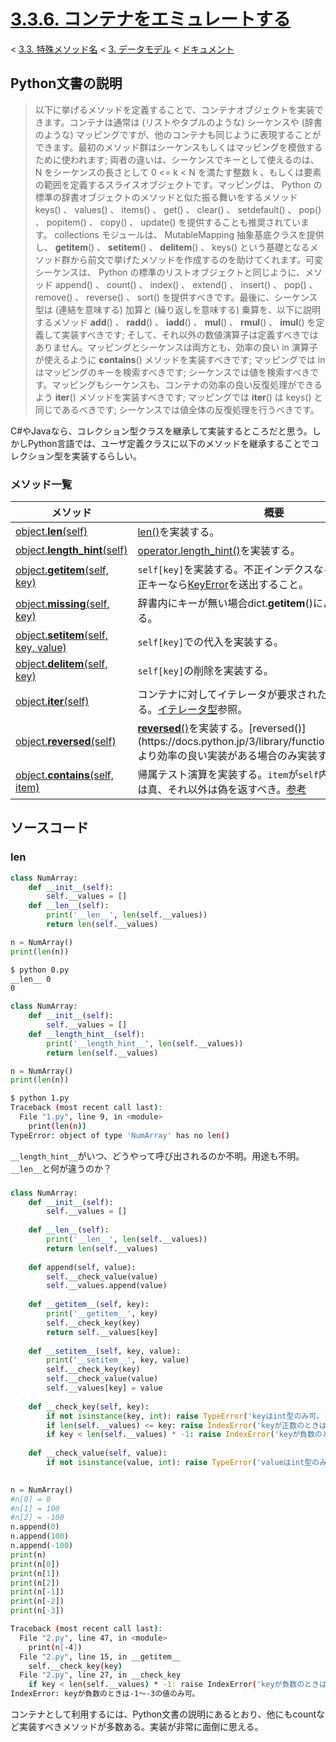 # [3.3.6. コンテナをエミュレートする](https://docs.python.jp/3/reference/datamodel.html#emulating-container-types)

< [3.3. 特殊メソッド名](https://docs.python.jp/3/reference/datamodel.html#special-method-names) < [3. データモデル](https://docs.python.jp/3/reference/datamodel.html#data-model) < [ドキュメント](https://docs.python.jp/3/index.html)

## Python文書の説明

> 以下に挙げるメソッドを定義することで、コンテナオブジェクトを実装できます。コンテナは通常は (リストやタプルのような) シーケンスや (辞書のような) マッピングですが、他のコンテナも同じように表現することができます。最初のメソッド群はシーケンスもしくはマッピングを模倣するために使われます; 両者の違いは、シーケンスでキーとして使えるのは、 N をシーケンスの長さとして 0 <= k < N を満たす整数 k 、もしくは要素の範囲を定義するスライスオブジェクトです。マッピングは、 Python の標準の辞書オブジェクトのメソッドと似た振る舞いをするメソッド keys() 、 values() 、 items() 、 get() 、 clear() 、 setdefault() 、 pop() 、 popitem() 、 copy() 、 update() を提供することも推奨されています。 collections モジュールは、 MutableMapping 抽象基底クラスを提供し、 __getitem__() 、 __setitem__() 、 __delitem__() 、 keys() という基礎となるメソッド群から前文で挙げたメソッドを作成するのを助けてくれます。可変シーケンスは、 Python の標準のリストオブジェクトと同じように、メソッド append() 、 count() 、 index() 、 extend() 、 insert() 、 pop() 、 remove() 、 reverse() 、 sort() を提供すべきです。最後に、シーケンス型は (連結を意味する) 加算と (繰り返しを意味する) 乗算を、以下に説明するメソッド __add__() 、 __radd__() 、 __iadd__() 、 __mul__() 、 __rmul__() 、 __imul__() を定義して実装すべきです; そして、それ以外の数値演算子は定義すべきではありません。マッピングとシーケンスは両方とも、効率の良い in 演算子が使えるように __contains__() メソッドを実装すべきです; マッピングでは in はマッピングのキーを検索すべきです; シーケンスでは値を検索すべきです。マッピングもシーケンスも、コンテナの効率の良い反復処理ができるよう __iter__() メソッドを実装すべきです; マッピングでは __iter__() は keys() と同じであるべきです; シーケンスでは値全体の反復処理を行うべきです。

C#やJavaなら、コレクション型クラスを継承して実装するところだと思う。しかしPython言語では、ユーザ定義クラスに以下のメソッドを継承することでコレクション型を実装するらしい。

### メソッド一覧

メソッド|概要
--------|----
[object.__len__(self)](https://docs.python.jp/3/reference/datamodel.html#object.__len__)|[len()](https://docs.python.jp/3/library/functions.html#len)を実装する。
[object.__length_hint__(self)](https://docs.python.jp/3/reference/datamodel.html#object.__length_hint__)|[operator.length_hint()](https://docs.python.jp/3/library/operator.html#operator.length_hint)を実装する。
[object.__getitem__(self, key)](https://docs.python.jp/3/reference/datamodel.html#object.__getitem__)|`self[key]`を実装する。不正インデクスなら[IndexError](https://docs.python.jp/3/library/exceptions.html#IndexError)、不正キーなら[KeyError](https://docs.python.jp/3/library/exceptions.html#KeyError)を送出すること。
[object.__missing__(self, key)](https://docs.python.jp/3/reference/datamodel.html#object.__missing__)|辞書内にキーが無い場合dict.__getitem__()によって呼び出される。
[object.__setitem__(self, key, value)](https://docs.python.jp/3/reference/datamodel.html#object.__setitem__)|`self[key]`での代入を実装する。
[object.__delitem__(self, key)](https://docs.python.jp/3/reference/datamodel.html#object.__delitem__)|`self[key]`の削除を実装する。
[object.__iter__(self)](https://docs.python.jp/3/reference/datamodel.html#object.__iter__)|コンテナに対してイテレータが要求された際に呼び出される。[イテレータ型](https://docs.python.jp/3/library/stdtypes.html#typeiter)参照。
[object.__reversed__(self)](https://docs.python.jp/3/reference/datamodel.html#object.__reversed__)|[__reversed__()](https://docs.python.jp/3/reference/datamodel.html#object.__reversed__)を実装する。[reversed()](https://docs.python.jp/3/library/functions.html#reversed)より効率の良い実装がある場合のみ実装すべき。
[object.__contains__(self, item)](https://docs.python.jp/3/reference/datamodel.html#object.__contains__)|帰属テスト演算を実装する。`item`が`self`内に存在する場合には真、それ以外は偽を返すべき。[参考](https://docs.python.jp/3/reference/expressions.html#membership-test-details)

## ソースコード

### len

```python
class NumArray:
    def __init__(self):
        self.__values = []
    def __len__(self):
        print('__len__', len(self.__values))
        return len(self.__values)

n = NumArray()
print(len(n))
```
```sh
$ python 0.py 
__len__ 0
0
```

```python
class NumArray:
    def __init__(self):
        self.__values = []
    def __length_hint__(self):
        print('__length_hint__', len(self.__values))
        return len(self.__values)

n = NumArray()
print(len(n))
```
```sh
$ python 1.py 
Traceback (most recent call last):
  File "1.py", line 9, in <module>
    print(len(n))
TypeError: object of type 'NumArray' has no len()
```

`__length_hint__`がいつ、どうやって呼び出されるのか不明。用途も不明。`__len__`と何が違うのか？

### 

```python
class NumArray:
    def __init__(self):
        self.__values = []
    
    def __len__(self):
        print('__len__', len(self.__values))
        return len(self.__values)
    
    def append(self, value):
        self.__check_value(value)
        self.__values.append(value)
    
    def __getitem__(self, key):
        print('__getitem__', key)
        self.__check_key(key)
        return self.__values[key]
    
    def __setitem__(self, key, value):
        print('__setitem__', key, value)
        self.__check_key(key)
        self.__check_value(value)
        self.__values[key] = value
    
    def __check_key(self, key):
        if not isinstance(key, int): raise TypeError('keyはint型のみ可。:{0}'.format(type(key)))
        if len(self.__values) <= key: raise IndexError('keyが正数のときは0〜{0}の値のみ可。'.format(len(self.__values)-1))
        if key < len(self.__values) * -1: raise IndexError('keyが負数のときは-1〜{0}の値のみ可。'.format(len(self.__values) * -1))
    
    def __check_value(self, value):
        if not isinstance(value, int): raise TypeError('valueはint型のみ可。:{0}'.format(type(value)))
        

n = NumArray()
#n[0] = 0
#n[1] = 100
#n[2] = -100
n.append(0)
n.append(100)
n.append(-100)
print(n)
print(n[0])
print(n[1])
print(n[2])
print(n[-1])
print(n[-2])
print(n[-3])
```
```sh
Traceback (most recent call last):
  File "2.py", line 47, in <module>
    print(n[-4])
  File "2.py", line 15, in __getitem__
    self.__check_key(key)
  File "2.py", line 27, in __check_key
    if key < len(self.__values) * -1: raise IndexError('keyが負数のときは-1〜{0}の値のみ可。'.format(len(self.__values) * -1))
IndexError: keyが負数のときは-1〜-3の値のみ可。
```

コンテナとして利用するには、Python文書の説明にあるとおり、他にもcountなど実装すべきメソッドが多数ある。実装が非常に面倒に思える。

